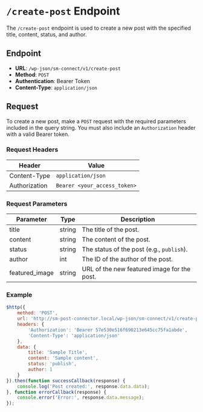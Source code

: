 # `/create-post` Endpoint
The `/create-post` endpoint is used to create a new post with the specified title, content, status, and author.
## Endpoint
- **URL**: `/wp-json/sm-connect/v1/create-post`
- **Method**: `POST`
- **Authentication**: Bearer Token
- **Content-Type**: `application/json`
## Request
To create a new post, make a `POST` request with the required parameters included in the query string. You must also include an `Authorization` header with a valid Bearer token.
### Request Headers
| Header           | Value                                          |
|------------------|------------------------------------------------|
| Content-Type     | `application/json`                            |
| Authorization    | `Bearer <your_access_token>`                   |
### Request Parameters
| Parameter | Type   | Description                          |
|-----------|--------|--------------------------------------|
| title     | string | The title of the post.                |
| content   | string | The content of the post.              |
| status    | string | The status of the post (e.g., `publish`). |
| author           | int    | The ID of the author of the post.                 |
| featured_image   | string | URL of the new featured image for the post.       |
### Example 
```javascript
$http({
    method: 'POST',
    url: 'http://sm-post-connector.local/wp-json/sm-connect/v1/create-post',
    headers: {
        'Authorization': 'Bearer 57e530e516f690213e645cc75fa1abde',
        'Content-Type': 'application/json'
    },
    data: {
        title: 'Sample Title',
        content: 'Sample content',
        status: 'publish',
        author: 1
    }
}).then(function successCallback(response) {
    console.log('Post created:', response.data.data);
}, function errorCallback(response) {
    console.error('Error:', response.data.message);
});
```
